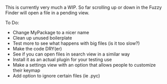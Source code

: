 This is currently very much a WIP. So far scrolling up or down in the Fuzzy
Finder will open a file in a pending view.

To Do:
* Change MyPackage to a nicer name
* Clean up unused boilerplate
* Test more to see what happens with big files (is it too slow?)
* Make the code DRY(er)
* See if you can open files in search view in a similar way
* Install it as an actual plugin for your testing use
* Make a settings view with an option that allows people to customize their keymap
* Add option to ignore certain files (ie .pyc)
